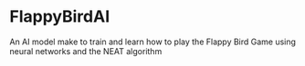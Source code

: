 # FlappyBirdAI
An AI model make to train and learn how to play the Flappy Bird Game using neural networks and the NEAT algorithm
